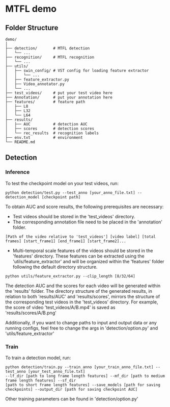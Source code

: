 # MTFL demo

## Folder Structure
```flow
demo/  
│  
├── detection/       # MTFL detection
│   └── ...
├── recognition/     # MTFL recognition
│   └── ... 
├── utils/  
│   ├── swin_config/ # VST config for loading feature extractor
│   │   └── ...  
│   ├── feature_extractor.py  
│   ├── Video_annotator.py  
│   └── ...  
├── test_videos/     # put your test video here
├── Annotation/      # put your annotation here
├── features/        # feature path
│   ├── L8  
│   ├── L32   
│   └── L64  
├── results/       
│   ├── AUC          # detection AUC
│   ├── scores       # detection scores
│   └── rec_results  # recognition labels 
├── env.txt          # environment  
└── README.md 
```

## Detection
### Inference
To test the checkpoint model on your test videos, run:
```
python detection/test.py --test_anno [your_anno_file.txt] --detection_model [checkpoint path]
```

To obtain AUC and score results, the following prerequisites are necessary:

* Test videos should be stored in the 'test_videos' directory.
* The corresponding annotation file need to be placed in the 'annotation' folder.
```
[Path of the video relative to 'test_videos'] [video label] [total frames] [start_frame1] [end_frame1] [start_frame2]...
```
* Multi-temporal scale features of the videos should be stored in the 'features' directory. 
These features can be extracted using the 'utils/feature_extractor' and will be organized within the 'features' folder
following the default directory structure.
```
python utils/feature_extractor.py --clip_length [8/32/64]
```

The detection AUC and the scores for each video will be generated within the 'results' folder. 
The directory structure of the generated results, in relation to both 'results/AUC' and 'results/scores', mirrors the 
structure of the corresponding test videos in the 'test_videos' directory. For example, 
the score of video 'test_videos/A/B.mp4' is saved as 'results/scores/A/B.png' 

Additionally, if you want to change paths to input and output data or any running configs, 
feel free to change the args in 'detection/option.py' and 'utils/feature_extractor'

### Train
To train a detection model, run:
```
python detection/train.py --train_anno [your_train_anno_file.txt] --test_anno [your_test_anno_file.txt] 
--lf_dir [path to long frame length features] --mf_dir [path to medium frame length features] --sf_dir 
[path to short frame length features] --save_models [path for saving checkpoints] --output_dir [path for saving checkpoint AUC]
```

Other training parameters can be found in 'detection/option.py'